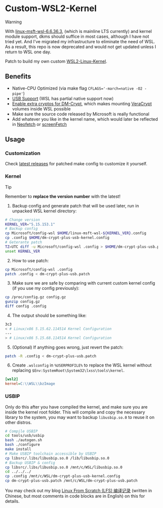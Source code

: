 # Custom-WSL2-Kernel

> [!warning]
> With [linux-msft-wsl-6.6.36.3](https://github.com/microsoft/WSL2-Linux-Kernel/releases/tag/linux-msft-wsl-6.6.36.3),
> (which is mainline LTS currently) and kernel module support, dkms should suffice in most cases,
> although I have not tried yet. And I've migrated my infrastructure to eliminate the need of WSL.
> As a result, this repo is now deprecated and would not get updated unless I return to WSL one day.

Patch to build my own custom [WSL2-Linux-Kernel](https://github.com/microsoft/WSL2-Linux-Kernel).

## Benefits

- Native-CPU Optimized (via make flag `CFLAGS='-march=native -O2 -pipe'`)
- [USB Support](https://dowww.spencerwoo.com/4-advanced/4-4-usb.html) (WSL has partial native support now)
- [Enable extra cryptos for DM-Crypt](https://gist.github.com/d4v3y0rk/e19d346ec9836b4811d4fecc1e1d5d64?permalink_comment_id=4314492#gistcomment-4314492), which makes mounting [VeraCrypt](https://veracrypt.fr/en/Home.html) volumes inside WSL possible
- Make sure the source code released by Microsoft is really functional
- Add whatever you like in the kernel name, which would later be reflected in [Neofetch](https://github.com/dylanaraps/neofetch) or [screenFetch](https://github.com/KittyKatt/screenFetch)

## Usage

### Customization

Check [latest releases](https://github.com/Vinfall/Custom-WSL2-Kernel/releases/latest) for patched make config to customize it yourself.

### Kernel

> [!TIP]
> Remember to **replace the version number** with the latest!

1. Backup config and generate patch that will be used later, run in unpacked WSL kernel directory:

```sh
# Change version
KERNEL_VER="5.15.153.1"
# Backup config
cp Microsoft/config-wsl $HOME/linux-msft-wsl-${KERNEL_VER}.config
cp .config $HOME/dm-crypt-plus-usb-kernel.config
# Geterante patch
TZ=UTC diff -u Microsoft/config-wsl .config > $HOME/dm-crypt-plus-usb.patch
unset KERNEL_VER
```

2. How to use patch:

```sh
cp Microsoft/config-wsl .config
patch .config < dm-crypt-plus-usb.patch
```

3. Make sure we are safe by comparing with current custom kernel config (if you use my config previously):

```sh
cp /proc/config.gz config.gz
gunzip config.gz
diff config .config
```

4. The output should be something like:

```sh
3c3
< # Linux/x86 5.15.62.114514 Kernel Configuration
---
> # Linux/x86 5.15.68.114514 Kernel Configuration
```

5. (Optional) If anything goes wrong, just revert the patch:

```sh
patch -R .config < dm-crypt-plus-usb.patch
```

6. Create `.wslconfig` in `%USERPROFILE%` to replace the WSL kernel without replacing `$Env:SystemRoot\System32\lxss\tools\kernel`.

```ini
[wsl2]
kernel=C:\\WSL\\bzImage
```

### USBIP

Only do this after you have compiled the kernel,
and make sure you are inside the kernel root folder.
This will compile and copy the necessary library to the system,
you may want to backup `libusbip.so.0` to reuse it on other distros.

```sh
# Compile USBIP
cd tools/usb/usbip
bash ./autogen.sh
bash ./configure
make install
# Make USBIP toolchain accessible by USBIP
cp libsrc/.libs/libusbip.so.0 /lib/libusbip.so.0
# Backup USBIP & config
cp libsrc/.libs/libusbip.so.0 /mnt/c/WSL/libusbip.so.0
cd ../../../
cp .config /mnt/c/WSL/dm-crypt-plus-usb-kernel.config
cp dm-crypt-plus-usb.patch /mnt/c/WSL/dm-crypt-plus-usb.patch
```

You may check out my blog 
[Linux From Scratch (LFS) 编译记录](https://blog.vinfall.com/posts/2022/09/lfs/)
(written in Chinese, but most comments in code blocks are in English) on this for details.

